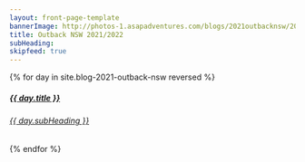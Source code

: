 ```yaml
---
layout: front-page-template
bannerImage: http://photos-1.asapadventures.com/blogs/2021outbacknsw/2021-12-30/PXL_20211231_093740946.jpg_compressed.JPEG
title: Outback NSW 2021/2022
subHeading:
skipfeed: true
---
```


<div class="text-uppercase adventure-list experience">
  {% for day in site.blog-2021-outback-nsw reversed %}
    <div class="col-md-6 col-sm-6 animated fadeInUp" data-wow-delay="0.1s" data-wow-duration="1s">
      <a href="{{day.url | prepend: site.baseurl}}">
        <img src="{{ day.bannerImage }}"  alt="" class="img-responsive">
        <div class="overlay-lnk text-uppercase text-center">
          <i class="icon icon-streetsign"></i>
          <h5>{{ day.title }}</h5>
          <h6>{{ day.subHeading }}</h6>
        </div>
      </a>
    </div>
  {% endfor %}
</div>
